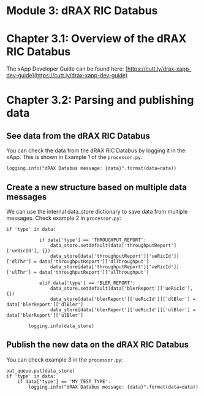 # Module 3: dRAX RIC Databus
# Chapter 3.1: Overview of the dRAX RIC Databus

The xApp Developer Guide can be found here: [https://cutt.ly/drax-xapp-dev-guide](https://cutt.ly/drax-xapp-dev-guide)

# Chapter 3.2: Parsing and publishing data

## See data from the dRAX RIC Databus

You can check the data from the dRAX RIC Databus by logging it in the xApp. This is shown in Example 1 of the `processor.py`.

```
logging.info("dRAX Databus message: {data}".format(data=data))
```

## Create a new structure based on multiple data messages

We can use the internal data_store dictionary to save data from multiple messages. Check example 2 in `processor.py`:

```
if 'type' in data:

            if data['type'] == 'THROUGHPUT_REPORT':
                data_store.setdefault(data['throughputReport']['ueRicId'], {})
                data_store[data['throughputReport']['ueRicId']]['dlThr'] = data['throughputReport']['dlThroughput']
                data_store[data['throughputReport']['ueRicId']]['ulThr'] = data['throughputReport']['ulThroughput']

            elif data['type'] == 'BLER_REPORT':
                data_store.setdefault(data['blerReport']['ueRicId'], {})
                data_store[data['blerReport']['ueRicId']]['dlBler'] = data['blerReport']['dlBler']
                data_store[data['blerReport']['ueRicId']]['ulBler'] = data['blerReport']['ulBler']

        logging.info(data_store)
```

## Publish the new data on the dRAX RIC Databus

You can check example 3 in the `processor.py`:

```
out_queue.put(data_store)
if 'type' in data:
    if data['type'] == 'MY_TEST_TYPE':
        logging.info("dRAX Databus message: {data}".format(data=data))
```
